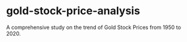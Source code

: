 # gold-stock-price-analysis
A comprehensive study on the trend of Gold Stock Prices from 1950 to 2020.
